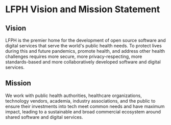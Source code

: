 # LFPH Vision and Mission Statement

## Vision

LFPH is the premier home for the development of open source software and digital services that serve the world's public health needs. To protect lives during this and future pandemics, promote health, and address other health challenges requires more secure, more privacy-respecting, more standards-based and more collaboratively developed software and digital services.

## Mission

We work with public health authorities, healthcare organizations, technology vendors, academia, industry associations, and the public to ensure their investments into tech meet common needs and have maximum impact, leading to a sustainable and broad commercial ecosystem around shared software and digital services.
